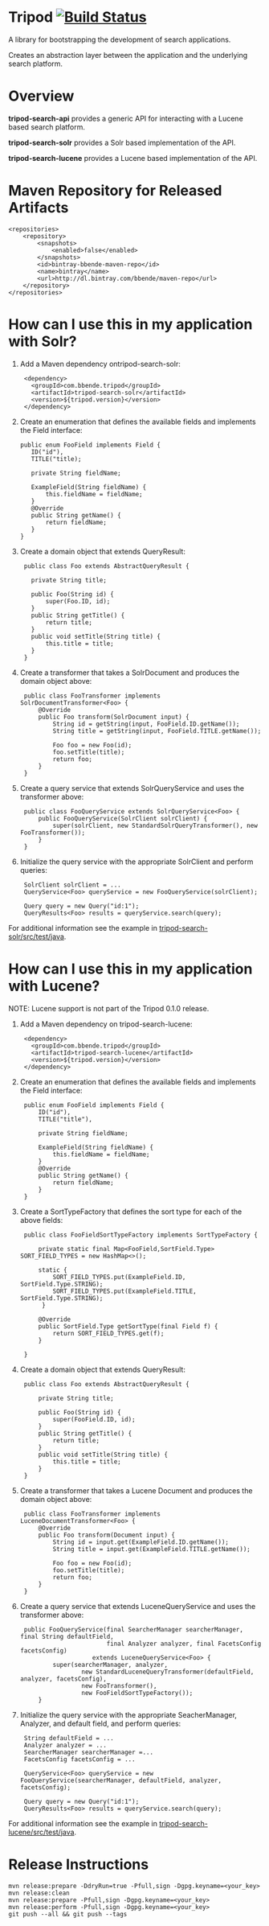 <!--
  Licensed to the Apache Software Foundation (ASF) under one or more
  contributor license agreements.  See the NOTICE file distributed with
  this work for additional information regarding copyright ownership.
  The ASF licenses this file to You under the Apache License, Version 2.0
  (the "License"); you may not use this file except in compliance with
  the License.  You may obtain a copy of the License at
      http://www.apache.org/licenses/LICENSE-2.0
  Unless required by applicable law or agreed to in writing, software
  distributed under the License is distributed on an "AS IS" BASIS,
  WITHOUT WARRANTIES OR CONDITIONS OF ANY KIND, either express or implied.
  See the License for the specific language governing permissions and
  limitations under the License.
-->
# Tripod [![Build Status](https://travis-ci.org/bbende/tripod.svg?branch=master)](https://travis-ci.org/bbende/tripod)

A library for bootstrapping the development of search applications.

Creates an abstraction layer between the application and the underlying search platform.

# Overview

**tripod-search-api** provides a generic API for interacting with a Lucene based search platform.

**tripod-search-solr** provides a Solr based implementation of the API.

**tripod-search-lucene** provides a Lucene based implementation of the API.

# Maven Repository for Released Artifacts

    <repositories>
        <repository>
            <snapshots>
                <enabled>false</enabled>
            </snapshots>
            <id>bintray-bbende-maven-repo</id>
            <name>bintray</name>
            <url>http://dl.bintray.com/bbende/maven-repo</url>
        </repository>
    </repositories>

# How can I use this in my application with Solr?

1) Add a Maven dependency ontripod-search-solr:
  
        <dependency>
          <groupId>com.bbende.tripod</groupId>
          <artifactId>tripod-search-solr</artifactId>
          <version>${tripod.version}</version>
        </dependency>
    
2) Create an enumeration that defines the available fields and implements the Field interface:

       public enum FooField implements Field {
          ID("id"),
          TITLE("title);

          private String fieldName;

          ExampleField(String fieldName) {
              this.fieldName = fieldName;
          }
          @Override
          public String getName() {
              return fieldName;
          }
       }
    
3) Create a domain object that extends QueryResult:

        public class Foo extends AbstractQueryResult {

          private String title;

          public Foo(String id) {
              super(Foo.ID, id);
          }
          public String getTitle() {
              return title;
          }
          public void setTitle(String title) {
              this.title = title;
          }
        }
    
4) Create a transformer that takes a SolrDocument and produces the domain object above:

        public class FooTransformer implements SolrDocumentTransformer<Foo> {
            @Override
            public Foo transform(SolrDocument input) {
                String id = getString(input, FooField.ID.getName());
                String title = getString(input, FooField.TITLE.getName());

                Foo foo = new Foo(id);
                foo.setTitle(title);
                return foo;
            }
        }
    
5) Create a query service that extends SolrQueryService and uses the transformer above:

        public class FooQueryService extends SolrQueryService<Foo> {
            public FooQueryService(SolrClient solrClient) {
                super(solrClient, new StandardSolrQueryTransformer(), new FooTransformer());
            }
        }

6) Initialize the query service with the appropriate SolrClient and perform queries:

        SolrClient solrClient = ...
        QueryService<Foo> queryService = new FooQueryService(solrClient);

        Query query = new Query("id:1");
        QueryResults<Foo> results = queryService.search(query);
    
    
For additional information see the example in [tripod-search-solr/src/test/java](https://github.com/bbende/tripod/tree/master/tripod-search-solr/src/test/java/com/tripod/solr/example).

# How can I use this in my application with Lucene?

NOTE: Lucene support is not part of the Tripod 0.1.0 release.

1) Add a Maven dependency on tripod-search-lucene:

        <dependency>
          <groupId>com.bbende.tripod</groupId>
          <artifactId>tripod-search-lucene</artifactId>
          <version>${tripod.version}</version>
        </dependency>
    
2) Create an enumeration that defines the available fields and implements the Field interface:

        public enum FooField implements Field {
            ID("id"),
            TITLE("title"),

            private String fieldName;

            ExampleField(String fieldName) {
                this.fieldName = fieldName;
            }
            @Override
            public String getName() {
                return fieldName;
            }
        }

3) Create a SortTypeFactory that defines the sort type for each of the above fields:

        public class FooFieldSortTypeFactory implements SortTypeFactory {
        
            private static final Map<FooField,SortField.Type> SORT_FIELD_TYPES = new HashMap<>();
        
            static {
                SORT_FIELD_TYPES.put(ExampleField.ID, SortField.Type.STRING);
                SORT_FIELD_TYPES.put(ExampleField.TITLE, SortField.Type.STRING);
             }
        
            @Override
            public SortField.Type getSortType(final Field f) {
                return SORT_FIELD_TYPES.get(f);
            }
        
        }
    
    
3) Create a domain object that extends QueryResult:

        public class Foo extends AbstractQueryResult {

            private String title;

            public Foo(String id) {
                super(FooField.ID, id);
            }
            public String getTitle() {
                return title;
            }
            public void setTitle(String title) {
                this.title = title;
            }
        }
    
4) Create a transformer that takes a Lucene Document and produces the domain object above:

        public class FooTransformer implements LuceneDocumentTransformer<Foo> {
            @Override
            public Foo transform(Document input) {
                String id = input.get(ExampleField.ID.getName());
                String title = input.get(ExampleField.TITLE.getName());

                Foo foo = new Foo(id);
                foo.setTitle(title);
                return foo;
            }
        }
    
5) Create a query service that extends LuceneQueryService and uses the transformer above:

        public FooQueryService(final SearcherManager searcherManager, final String defaultField, 
                               final Analyzer analyzer, final FacetsConfig facetsConfig) 
                           extends LuceneQueryService<Foo> {
                super(searcherManager, analyzer,
                        new StandardLuceneQueryTransformer(defaultField, analyzer, facetsConfig),
                        new FooTransformer(),
                        new FooFieldSortTypeFactory());
            }

6) Initialize the query service with the appropriate SeacherManager, Analyzer, and default field, and perform queries:

        String defaultField = ...
        Analyzer analyzer = ...
        SearcherManager searcherManager =...
        FacetsConfig facetsConfig = ...

        QueryService<Foo> queryService = new FooQueryService(searcherManager, defaultField, analyzer, facetsConfig);

        Query query = new Query("id:1");
        QueryResults<Foo> results = queryService.search(query);
    
    
For additional information see the example in [tripod-search-lucene/src/test/java](https://github.com/bbende/tripod/tree/master/tripod-search-lucene/src/test/java/com/tripod/lucene/example).

# Release Instructions

    mvn release:prepare -DdryRun=true -Pfull,sign -Dgpg.keyname=<your_key>
    mvn release:clean
    mvn release:prepare -Pfull,sign -Dgpg.keyname=<your_key>
    mvn release:perform -Pfull,sign -Dgpg.keyname=<your_key>
    git push --all && git push --tags
